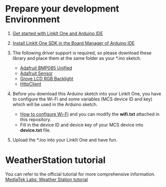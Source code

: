 # Prepare your development Environment

1. [Get started with LinkIt One and Arduino IDE](https://docs.labs.mediatek.com/resource/linkit-one/en/getting-started/get-started-on-os-x/get-the-hardware-and-software-for-mac-os-x)
2. [Install LinkIt One SDK in the Board Manager of Arduino IDE](https://docs.labs.mediatek.com/resource/linkit-one/en/getting-started/get-started-on-os-x/install-the-arduino-ide-and-linkit-one-sdk-on-os-x)
3. The following driver support is required, so please download these library and place them at the same folder as your *.ino sketch. 

	* [Adafruit BMP085 Unified](https://github.com/adafruit/Adafruit_BMP085_Unified)
	* [Adafruit Sensor](ttps://github.com/adafruit/Adafruit_Sensor)
	* [Grove LCD RGB Backlight](https://github.com/Seeed-Studio/Grove_LCD_RGB_Backlight)
	* [HttpClient](https://github.com/amcewen/HttpClient/releases)

4. Before you download this Arduino sketch into your LinkIt One, you have to configure the Wi-Fi and some variables (MCS device ID and key) which will be used in the Arduino sketch. 

	* [How to configure Wi-Fi](https://docs.labs.mediatek.com/resource/linkit-one/en/tutorials/weather-station-tutorial#WeatherStationtutorial-configWiFi) and you can modify the **wifi.txt** attached in this repository.
	* Fill in the device ID and device key of your MCS device into **device.txt** file.

5. Upload the *.ino into your LinkIt One and have fun.


# WeatherStation tutorial 
You can refer to the official tutorial for more comprehensive information. 
[MediaTek Labs: Weather Station tutorial](https://docs.labs.mediatek.com/resource/linkit-one/en/tutorials/weather-station-tutorial)


